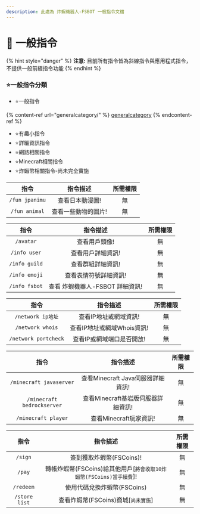```yaml
---
description: 此處為 炸蝦機器人-FSBOT 一般指令文檔
---
```


# 📁 一般指令

{% hint style="danger" %}
**注意:** 目前所有指令皆為斜線指令與應用程式指令，不提供一般前綴指令功能
{% endhint %}

### :star:一般指令分類

* :star:一般指令

{% content-ref url="generalcategory/" %}
[generalcategory](generalcategory/)
{% endcontent-ref %}

* :star:有趣小指令
* :star:詳細資訊指令
* :star:網路相關指令
* :star:Minecraft相關指令
* :star:炸蝦幣相關指令-尚未完全實施

|       指令       |    指令描述    | 所需權限 |
| :------------: | :--------: | :--: |
| `/fun jpanimu` |  查看日本動漫圖!  |   無  |
|  `/fun animal` | 查看一些動物的圖片! |   無  |

|       指令      |         指令描述         | 所需權限 |
| :-----------: | :------------------: | :--: |
|   `/avatar`   |        查看用戶頭像!       |   無  |
|  `/info user` |       查看用戶詳細資訊!      |   無  |
| `/info guild` |       查看群組詳細資訊!      |   無  |
| `/info emoji` |      查看表情符號詳細資訊!     |   無  |
| `/info fsbot` | 查看 炸蝦機器人-FSBOT 詳細資訊! |   無  |

|          指令          |        指令描述       | 所需權限 |
| :------------------: | :---------------: | :--: |
|    `/network ip地址`   |    查看IP地址或網域資訊!   |   無  |
|   `/network whois`   | 查看IP地址或網域Whois資訊! |   無  |
| `/network portcheck` |   查看IP或網域端口是否開放!  |   無  |

|             指令             |           指令描述           | 所需權限 |
| :------------------------: | :----------------------: | :--: |
|   `/minecraft javaserver`  | 查看Minecraft Java伺服器詳細資訊! |   無  |
| `/minecraft bedrockserver` |  查看Minecraft基岩版伺服器詳細資訊!  |   無  |
|     `/minecraft player`    |     查看Minecraft玩家資訊!     |   無  |

|       指令      |                       指令描述                      | 所需權限 |
| :-----------: | :---------------------------------------------: | :--: |
|    `/sign`    |                簽到獲取炸蝦幣(FSCoins)!                |   無  |
|     `/pay`    | 轉帳炸蝦幣(FSCoins)給其他用戶\[`將會收取10炸蝦幣(FSCoins)當手續費`]! |   無  |
|   `/redeem`   |                使用代碼兌換炸蝦幣(FSCoins)               |   無  |
| `/store list` |            查看炸蝦幣(FSCoins)商城\[`尚未實施`]            |   無  |
